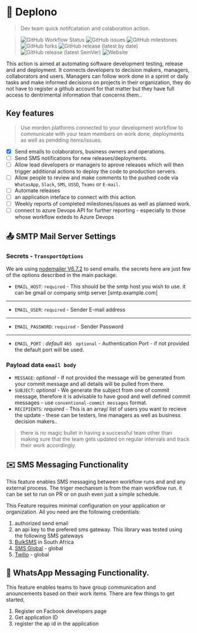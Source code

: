 # 🦜 Deplono 
>Dev team quick notifcatation and colaboration action.

>![GitHub Workflow Status](https://img.shields.io/github/actions/workflow/status/atorial/deplono/releaser.yml) ![GitHub issues](https://img.shields.io/github/issues/atorial/deplono) ![GitHub milestones](https://img.shields.io/github/milestones/all/atorial/deplono) ![GitHub forks](https://img.shields.io/github/forks/atorial/deplono) ![GitHub release (latest by date)](https://img.shields.io/github/downloads/atorial/deplono/latest/total) ![GitHub release (latest SemVer)](https://img.shields.io/github/v/release/atorial/deplono)
![Website](https://img.shields.io/website?down_color=red&down_message=crinkled&up_color=green&up_message=up&url=https%3A%2F%2Fatoria.africa)
>


This action is aimed at automating software development testing, release and and deployment. It connects developers to decision makers, managers, collaborators and users. Managers can follow work done  in a sprint or daily tasks and make informed decisions on projects in their organization, they do not have to register a github account for that matter but they have full access to dentrimental information that concerns them.. 

## Key features 
 > Use morden platforms connected to your development workflow to communicate with your team members on work done, deployments as well as pendding items/issues.
 - [x] Send emails to colaborators, business owners and operations. 
 - [ ] Send SMS notifications for new releases/deployments.
 - [ ] Allow lead developers or managers to aprove releases which will then trigger additional actions to deploy the code to production servers. 
 - [ ] Allow people to review and make comments to the pushed code via `WhatasApp`, `Slack`, `SMS`, `USSD`, `Teams` or `E-mail`.
 - [ ] Automate releases
 - [ ] an application inteface to connect with this action.
 - [ ] Weekly reports of completed milestones/issues as well as planned work.
 - [ ] connect to azure Devops API for further reporting - especially to those whose workflow exteds to Azure Devops
 
 ## 📤 SMTP Mail Server Settings
 
 ### Secrets - `TransportOptions`
 
 We are using [nodemailer V6.7.2](https://nodemailer.com/about/) to send emails. the secrets here are just few of the options described in the main package.
 
  -  `EMAIL_HOST`: `required`  - This should be the smtp host you wish to use. it can be gmail or company smtp server [smtp.example.com]
  ___
  - `EMAIL_USER`: `required` -  Sender E-mail address
  ___
  - `EMAIL_PASSWORD`: `required` -  Sender Password
  ___ 
  - `EMAIL_PORT` : *default*  `465` ` optional` - Authentication Port - if not provided the default port will be used.

  ### Payload data `email body`
  
  - `MESSAGE`: *optional* -  If not provided the message will be generated from your commit message and all details will be pulled from there.
  - `SUBJECT`: *optional* - We generate the subject from one of  commit message, therefore it is advisable to have good and well defined commit messages - use `conventional-commit messages` format.
  - `RECIPIENTS`: *required* - This is an array/ list of users you want to recieve the update - these can be testers, line managers as well as business decision makers..

> there is no magic bullet in having a successful team other than making sure that the team gets updated on regular intervals and track their work accordingly.

## ✉️ SMS Messaging  Functionality
This feature enables SMS messaging between workflow runs and and any external process. The triger mechanism is from the main workflow run. it can be set to run on PR or on push even just a simple schedule.

This Feature requires minimal configuration on your application or organization. All you need are the following credentials:
1. authorized send email
2. an api key to the prefered sms gateway. 
This library was tested using the following SMS gateways 
1. [BulkSMS](https://bulksms.co.za) in South Africa
2. [SMS Global](https://smsglobal.com) - global
3. [Twilio](https://twlio.com) - global

## 💬 WhatsApp Messaging Functionality.
This feature enables teams to have group communication and anouncements based on their work items. There are few things to get started, 
1. Register on Facbook developers page
2. Get application ID 
3. register the ap id in the application
  

